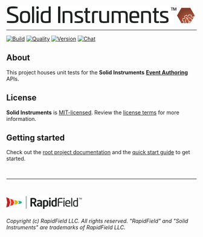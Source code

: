 <!--
Copyright (c) RapidField LLC. Licensed under the MIT License. See LICENSE.txt in the project root for license information.
-->

[![Solid Instruments logo](../../SolidInstruments.Logo.Color.Transparent.500w.png)](../../README.md)
- - -

[![Build](https://img.shields.io/appveyor/ci/rapidfield/solid-instruments?style=popout&label=build&logo=appveyor&logoColor=lightgrey)](https://ci.appveyor.com/project/rapidfield/solid-instruments/branch/master)
[![Quality](https://img.shields.io/codefactor/grade/github/rapidfield/solid-instruments/master.svg?style=popout&label=quality&logo=codeforces&logoColor=lightgrey)](https://www.codefactor.io/repository/github/rapidfield/solid-instruments)
[![Version](https://img.shields.io/nuget/vpre/RapidField.SolidInstruments.Core.svg?style=popout&color=blue&label=version&logo=nuget&logoColor=lightgrey)](https://www.nuget.org/packages?q=RapidField.SolidInstruments)
[![Chat](https://img.shields.io/gitter/room/rapidfield/solid-instruments?style=popout&color=teal&label=chat&logo=gitter&logoColor=lightgrey)](https://gitter.im/RapidField/solid-instruments)

## About

This project houses unit tests for the **Solid Instruments** [**Event Authoring**](../../src/RapidField.SolidInstruments.EventAuthoring/README.md) APIs.

## License

**Solid Instruments** is [MIT-licensed](https://en.wikipedia.org/wiki/MIT_License). Review the [license terms](../../LICENSE.txt) for more information.

## Getting started

Check out the [root project documentation](../../README.md) and the [quick start guide](https://www.solidinstruments.com/articles/QuickStartGuide.html) to get started.

<br />

- - -

<br />

[![RapidField logo](../../RapidField.Logo.Color.Black.Transparent.200w.png)](https://www.rapidfield.com)

###### Copyright (c) RapidField LLC. All rights reserved. "RapidField" and "Solid Instruments" are trademarks of RapidField LLC.